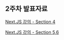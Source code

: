 ## 2주차 발표자료

[Next.JS 강의 - Section 4](https://inblog.ai/luke/nextjs-%EA%B0%95%EC%9D%98-section-4-21860?traffic_type=internal)    

[Next.JS 강의 - Section 5,6](https://inblog.ai/luke/nextjs-%EA%B0%95%EC%9D%98-section-56-22217?traffic_type=internal)
